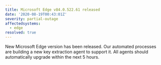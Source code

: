 ```yaml
---
title: Microsoft Edge v84.0.522.61 released
date: '2020-08-19T00:43:01Z'
severity: partial-outage
affectedsystems:
  - edge
resolved: true
---
```

New Microsoft Edge version has been released. Our automated processes are building a new key extraction agent to support it. All agents should automatically upgrade within the next 5 hours.


